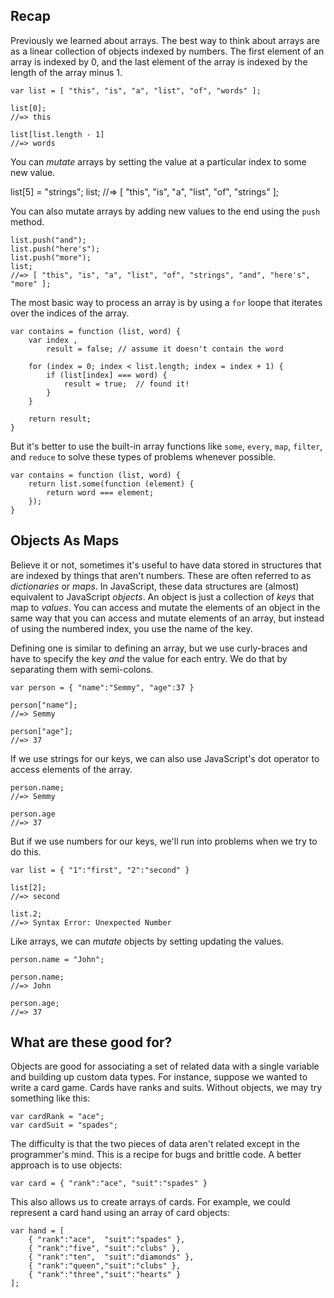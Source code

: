 ## Recap

Previously we learned about arrays. The best way to think about arrays
are as a linear collection of objects indexed by numbers. The first
element of an array is indexed by 0, and the last element of the array
is indexed by the length of the array minus 1.

    var list = [ "this", "is", "a", "list", "of", "words" ];
    
    list[0];
    //=> this
    
    list[list.length - 1]
    //=> words

You can _mutate_ arrays by setting the value at a particular index to
some new value.

   list[5] = "strings";
   list;
   //=> [ "this", "is", "a", "list", "of", "strings" ];

You can also mutate arrays by adding new values to the end using the
`push` method.

    list.push("and");
    list.push("here's");
    list.push("more");
    list;
    //=> [ "this", "is", "a", "list", "of", "strings", "and", "here's", "more" ];

The most basic way to process an array is by using a `for` loope that
iterates over the indices of the array.

    var contains = function (list, word) {
        var index ,
            result = false; // assume it doesn't contain the word
    
        for (index = 0; index < list.length; index = index + 1) {
            if (list[index] === word) {
                result = true;  // found it!
            }
        }
    
        return result;
    }

But it's better to use the built-in array functions like `some`,
`every`, `map`, `filter`, and `reduce` to solve these types of
problems whenever possible.

    var contains = function (list, word) {
        return list.some(function (element) {
            return word === element;
        });
    }

## Objects As Maps

Believe it or not, sometimes it's useful to have data stored in
structures that are indexed by things that aren't numbers. These are
often referred to as _dictionaries_ or _maps_. In JavaScript, these
data structures are (almost) equivalent to JavaScript _objects_. An
object is just a collection of _keys_ that map to _values_. You can
access and mutate the elements of an object in the same way that you
can access and mutate elements of an array, but instead of using the
numbered index, you use the name of the key.

Defining one is similar to defining an array, but we use curly-braces
and have to specify the key _and_ the value for each entry. We do that
by separating them with semi-colons.

    var person = { "name":"Semmy", "age":37 }
    
    person["name"];
    //=> Semmy
    
    person["age"];
    //=> 37

If we use strings for our keys, we can also use JavaScript's dot
operator to access elements of the array.

    person.name;
    //=> Semmy
    
    person.age
    //=> 37

But if we use numbers for our keys, we'll run into problems when we
try to do this.

    var list = { "1":"first", "2":"second" }

    list[2];
    //=> second
    
    list.2;
    //=> Syntax Error: Unexpected Number

Like arrays, we can _mutate_ objects by setting updating the values.

    person.name = "John";
    
    person.name;
    //=> John
    
    person.age;
    //=> 37
    

## What are these good for?

Objects are good for associating a set of related data with a single
variable and building up custom data types. For instance, suppose we
wanted to write a card game. Cards have ranks and suits. Without
objects, we may try something like this:

    var cardRank = "ace";
    var cardSuit = "spades";

The difficulty is that the two pieces of data aren't related except
in the programmer's mind. This is a recipe for bugs and brittle
code. A better approach is to use objects:

    var card = { "rank":"ace", "suit":"spades" }

This also allows us to create arrays of cards. For example, we could
represent a card hand using an array of card objects:

    var hand = [
        { "rank":"ace",  "suit":"spades" },
        { "rank":"five", "suit":"clubs" },
        { "rank":"ten",  "suit":"diamonds" },
        { "rank":"queen","suit":"clubs" },
        { "rank":"three","suit":"hearts" }
    ];


